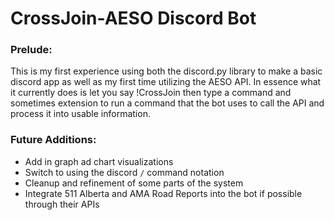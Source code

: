 # CrossJoin-AESO Discord Bot

### Prelude:
This is my first experience using both the discord.py library to make a basic discord app as well as my first time utilizing the AESO API. In essence what it currently does is let you say !CrossJoin then type a command and sometimes extension to run a command that the bot uses to call the API and process it into usable information.

### Future Additions:
- Add in graph ad chart visualizations </br>
- Switch to using the discord ```/``` command notation </br>
- Cleanup and refinement of some parts of the system </br>
- Integrate 511 Alberta and AMA Road Reports into the bot if possible through their APIs
